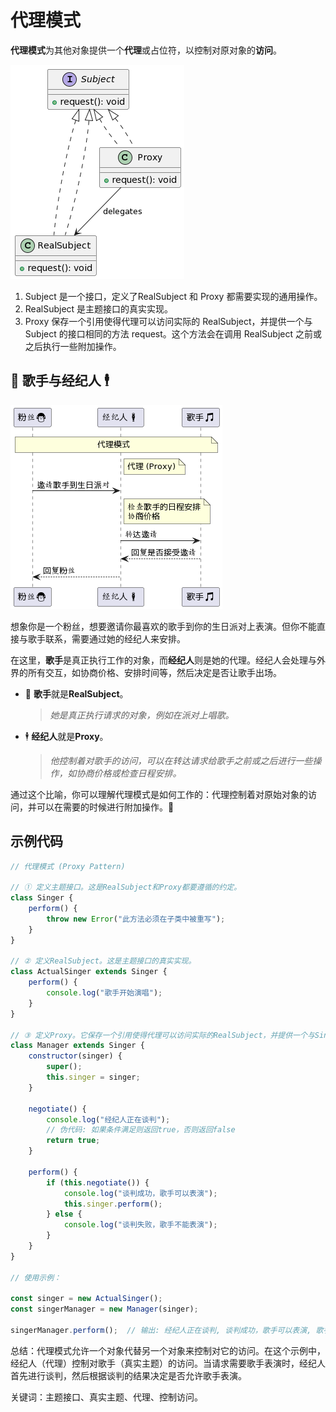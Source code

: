 # 代理模式

**代理模式**为其他对象提供一个**代理**或占位符，以控制对原对象的**访问**。

![](img/20231011141326.png)

1. Subject 是一个接口，定义了RealSubject 和 Proxy 都需要实现的通用操作。
2. RealSubject 是主题接口的真实实现。
3. Proxy 保存一个引用使得代理可以访问实际的 RealSubject，并提供一个与 Subject 的接口相同的方法 request。这个方法会在调用 RealSubject 之前或之后执行一些附加操作。

## 🎤 歌手与经纪人 🕴️
![](img/20231014194750.png)

想象你是一个粉丝，想要邀请你最喜欢的歌手到你的生日派对上表演。但你不能直接与歌手联系，需要通过她的经纪人来安排。

在这里，**歌手**是真正执行工作的对象，而**经纪人**则是她的代理。经纪人会处理与外界的所有交互，如协商价格、安排时间等，然后决定是否让歌手出场。

- 🎵 **歌手**就是**RealSubject**。
  > _她是真正执行请求的对象，例如在派对上唱歌。_

- 🕴️ **经纪人**就是**Proxy**。
  > _他控制着对歌手的访问，可以在转达请求给歌手之前或之后进行一些操作，如协商价格或检查日程安排。_

通过这个比喻，你可以理解代理模式是如何工作的：代理控制着对原始对象的访问，并可以在需要的时候进行附加操作。🌟

## 示例代码

```javascript
// 代理模式 (Proxy Pattern)

// ① 定义主题接口。这是RealSubject和Proxy都要遵循的约定。
class Singer {
    perform() {
        throw new Error("此方法必须在子类中被重写");
    }
}

// ② 定义RealSubject。这是主题接口的真实实现。
class ActualSinger extends Singer {
    perform() {
        console.log("歌手开始演唱");
    }
}

// ③ 定义Proxy。它保存一个引用使得代理可以访问实际的RealSubject，并提供一个与Singer接口相同的方法perform。
class Manager extends Singer {
    constructor(singer) {
        super();
        this.singer = singer;
    }

    negotiate() {
        console.log("经纪人正在谈判");
        // 伪代码: 如果条件满足则返回true，否则返回false
        return true;
    }

    perform() {
        if (this.negotiate()) {
            console.log("谈判成功，歌手可以表演");
            this.singer.perform();
        } else {
            console.log("谈判失败，歌手不能表演");
        }
    }
}

// 使用示例：

const singer = new ActualSinger();
const singerManager = new Manager(singer);

singerManager.perform();  // 输出: 经纪人正在谈判, 谈判成功，歌手可以表演, 歌手开始演唱

```

总结：代理模式允许一个对象代替另一个对象来控制对它的访问。在这个示例中，经纪人（代理）控制对歌手（真实主题）的访问。当请求需要歌手表演时，经纪人首先进行谈判，然后根据谈判的结果决定是否允许歌手表演。

关键词：主题接口、真实主题、代理、控制访问。